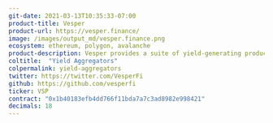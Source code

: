 ```yaml
---
git-date: 2021-03-13T10:35:33-07:00
product-title: Vesper
product-url: https://vesper.finance/
image: /images/output_md/vesper.finance.png
ecosystem: ethereum, polygon, avalanche
product-description: Vesper provides a suite of yield-generating products, focused on accessibility, optimization, and longevity
coltitle:  "Yield Aggregators"
colpermalink: yield-aggregators
twitter: https://twitter.com/VesperFi
github: https://github.com/vesperfi
ticker: VSP
contract: "0x1b40183efb4dd766f11bda7a7c3ad8982e998421"
decimals: 18
---
```

